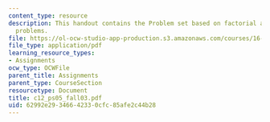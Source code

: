 ```yaml
---
content_type: resource
description: This handout contains the Problem set based on factorial and fibonacci
  problems.
file: https://ol-ocw-studio-app-production.s3.amazonaws.com/courses/16-01-unified-engineering-i-ii-iii-iv-fall-2005-spring-2006/62992e29346642330cfc85afe2c44b28_c12_ps05_fall03.pdf
file_type: application/pdf
learning_resource_types:
- Assignments
ocw_type: OCWFile
parent_title: Assignments
parent_type: CourseSection
resourcetype: Document
title: c12_ps05_fall03.pdf
uid: 62992e29-3466-4233-0cfc-85afe2c44b28
---
```

